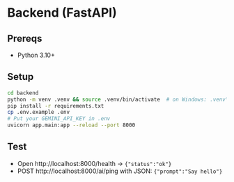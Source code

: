 
# Backend (FastAPI)

## Prereqs
- Python 3.10+

## Setup
```bash
cd backend
python -m venv .venv && source .venv/bin/activate  # on Windows: .venv\Scripts\activate
pip install -r requirements.txt
cp .env.example .env
# Put your GEMINI_API_KEY in .env
uvicorn app.main:app --reload --port 8000
```

## Test
- Open http://localhost:8000/health  → `{"status":"ok"}`
- POST http://localhost:8000/ai/ping with JSON: `{"prompt":"Say hello"}`
